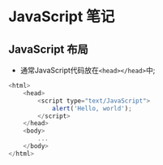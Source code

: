 # JavaScript 笔记

## JavaScript 布局

- 通常JavaScript代码放在`<head></head>`中;

```JavaScript
<html>
    <head>
        <script type="text/JavaScript">
            alert('Hello, world');
        </script>
    </head>
    <body>
        ...
    </body>
</html>
```

